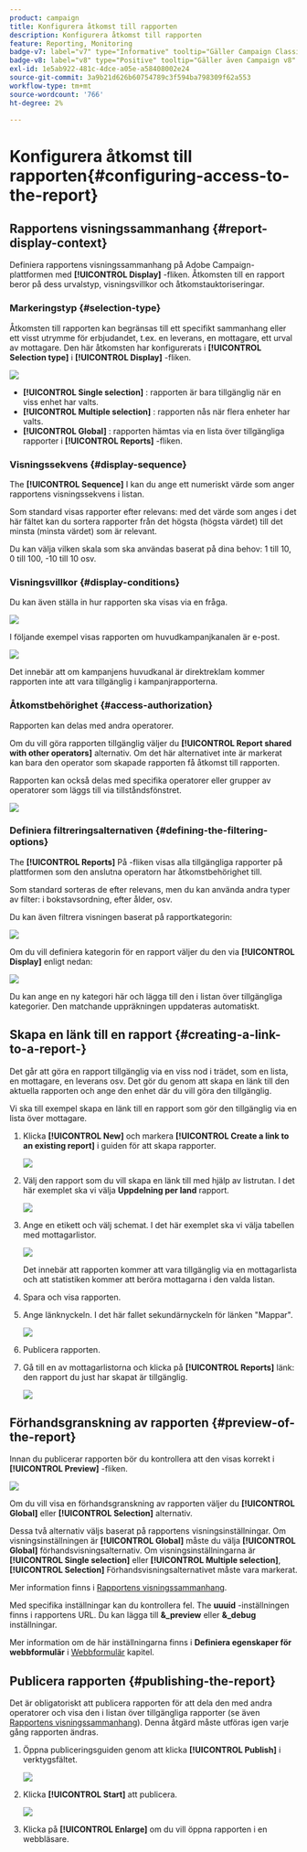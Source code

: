 ```yaml
---
product: campaign
title: Konfigurera åtkomst till rapporten
description: Konfigurera åtkomst till rapporten
feature: Reporting, Monitoring
badge-v7: label="v7" type="Informative" tooltip="Gäller Campaign Classic v7"
badge-v8: label="v8" type="Positive" tooltip="Gäller även Campaign v8"
exl-id: 1e5ab922-481c-4dce-a05e-a58408002e24
source-git-commit: 3a9b21d626b60754789c3f594ba798309f62a553
workflow-type: tm+mt
source-wordcount: '766'
ht-degree: 2%

---
```


# Konfigurera åtkomst till rapporten{#configuring-access-to-the-report}



## Rapportens visningssammanhang {#report-display-context}

Definiera rapportens visningssammanhang på Adobe Campaign-plattformen med **[!UICONTROL Display]** -fliken. Åtkomsten till en rapport beror på dess urvalstyp, visningsvillkor och åtkomstauktoriseringar.

### Markeringstyp {#selection-type}

Åtkomsten till rapporten kan begränsas till ett specifikt sammanhang eller ett visst utrymme för erbjudandet, t.ex. en leverans, en mottagare, ett urval av mottagare. Den här åtkomsten har konfigurerats i **[!UICONTROL Selection type]** i **[!UICONTROL Display]** -fliken.

![](assets/s_ncs_advuser_report_visibility_4.png)

* **[!UICONTROL Single selection]** : rapporten är bara tillgänglig när en viss enhet har valts.
* **[!UICONTROL Multiple selection]** : rapporten nås när flera enheter har valts.
* **[!UICONTROL Global]** : rapporten hämtas via en lista över tillgängliga rapporter i **[!UICONTROL Reports]** -fliken.

### Visningssekvens {#display-sequence}

The **[!UICONTROL Sequence]** I kan du ange ett numeriskt värde som anger rapportens visningssekvens i listan.

Som standard visas rapporter efter relevans: med det värde som anges i det här fältet kan du sortera rapporter från det högsta (högsta värdet) till det minsta (minsta värdet) som är relevant.

Du kan välja vilken skala som ska användas baserat på dina behov: 1 till 10, 0 till 100, -10 till 10 osv.

### Visningsvillkor {#display-conditions}

Du kan även ställa in hur rapporten ska visas via en fråga.

![](assets/s_ncs_advuser_report_visibility_5.png)

I följande exempel visas rapporten om huvudkampanjkanalen är e-post.

![](assets/s_ncs_advuser_report_visibility_6.png)

Det innebär att om kampanjens huvudkanal är direktreklam kommer rapporten inte att vara tillgänglig i kampanjrapporterna.

### Åtkomstbehörighet {#access-authorization}

Rapporten kan delas med andra operatorer.

Om du vill göra rapporten tillgänglig väljer du **[!UICONTROL Report shared with other operators]** alternativ. Om det här alternativet inte är markerat kan bara den operator som skapade rapporten få åtkomst till rapporten.

Rapporten kan också delas med specifika operatorer eller grupper av operatorer som läggs till via tillståndsfönstret.

![](assets/s_ncs_advuser_report_visibility_8.png)

### Definiera filtreringsalternativen {#defining-the-filtering-options}

The **[!UICONTROL Reports]** På -fliken visas alla tillgängliga rapporter på plattformen som den anslutna operatorn har åtkomstbehörighet till.

Som standard sorteras de efter relevans, men du kan använda andra typer av filter: i bokstavsordning, efter ålder, osv.

Du kan även filtrera visningen baserat på rapportkategorin:

![](assets/report_ovv_select_type.png)

Om du vill definiera kategorin för en rapport väljer du den via **[!UICONTROL Display]** enligt nedan:

![](assets/report_select_category.png)

Du kan ange en ny kategori här och lägga till den i listan över tillgängliga kategorier. Den matchande uppräkningen uppdateras automatiskt.

## Skapa en länk till en rapport {#creating-a-link-to-a-report-}

Det går att göra en rapport tillgänglig via en viss nod i trädet, som en lista, en mottagare, en leverans osv. Det gör du genom att skapa en länk till den aktuella rapporten och ange den enhet där du vill göra den tillgänglig.

Vi ska till exempel skapa en länk till en rapport som gör den tillgänglig via en lista över mottagare.

1. Klicka **[!UICONTROL New]** och markera **[!UICONTROL Create a link to an existing report]** i guiden för att skapa rapporter.

   ![](assets/s_ncs_advuser_report_wizard_link_01.png)

1. Välj den rapport som du vill skapa en länk till med hjälp av listrutan. I det här exemplet ska vi välja **Uppdelning per land** rapport.

   ![](assets/s_ncs_advuser_report_wizard_link_02.png)

1. Ange en etikett och välj schemat. I det här exemplet ska vi välja tabellen med mottagarlistor.

   ![](assets/s_ncs_advuser_report_wizard_link_03.png)

   Det innebär att rapporten kommer att vara tillgänglig via en mottagarlista och att statistiken kommer att beröra mottagarna i den valda listan.

1. Spara och visa rapporten.
1. Ange länknyckeln. I det här fallet sekundärnyckeln för länken &quot;Mappar&quot;.

   ![](assets/s_ncs_advuser_report_wizard_link_04.png)

1. Publicera rapporten.
1. Gå till en av mottagarlistorna och klicka på **[!UICONTROL Reports]** länk: den rapport du just har skapat är tillgänglig.

   ![](assets/s_ncs_advuser_report_wizard_link_05.png)

## Förhandsgranskning av rapporten {#preview-of-the-report}

Innan du publicerar rapporten bör du kontrollera att den visas korrekt i **[!UICONTROL Preview]** -fliken.

![](assets/s_ncs_advuser_report_preview_01.png)

Om du vill visa en förhandsgranskning av rapporten väljer du **[!UICONTROL Global]** eller **[!UICONTROL Selection]** alternativ.

Dessa två alternativ väljs baserat på rapportens visningsinställningar. Om visningsinställningen är **[!UICONTROL Global]** måste du välja **[!UICONTROL Global]** förhandsvisningsalternativ. Om visningsinställningarna är **[!UICONTROL Single selection]** eller **[!UICONTROL Multiple selection]**, **[!UICONTROL Selection]** Förhandsvisningsalternativet måste vara markerat.

Mer information finns i [Rapportens visningssammanhang](#report-display-context).

Med specifika inställningar kan du kontrollera fel. The **uuuid** -inställningen finns i rapportens URL. Du kan lägga till **&amp;_preview** eller **&amp;_debug** inställningar.

Mer information om de här inställningarna finns i **Definiera egenskaper för webbformulär** i [Webbformulär](../../web/using/about-web-forms.md) kapitel.

## Publicera rapporten {#publishing-the-report}

Det är obligatoriskt att publicera rapporten för att dela den med andra operatorer och visa den i listan över tillgängliga rapporter (se även [Rapportens visningssammanhang](#report-display-context)). Denna åtgärd måste utföras igen varje gång rapporten ändras.

1. Öppna publiceringsguiden genom att klicka **[!UICONTROL Publish]** i verktygsfältet.

   ![](assets/s_ncs_advuser_report_publish_01.png)

1. Klicka **[!UICONTROL Start]** att publicera.

   ![](assets/s_ncs_advuser_report_publish_02.png)

1. Klicka på **[!UICONTROL Enlarge]** om du vill öppna rapporten i en webbläsare.
